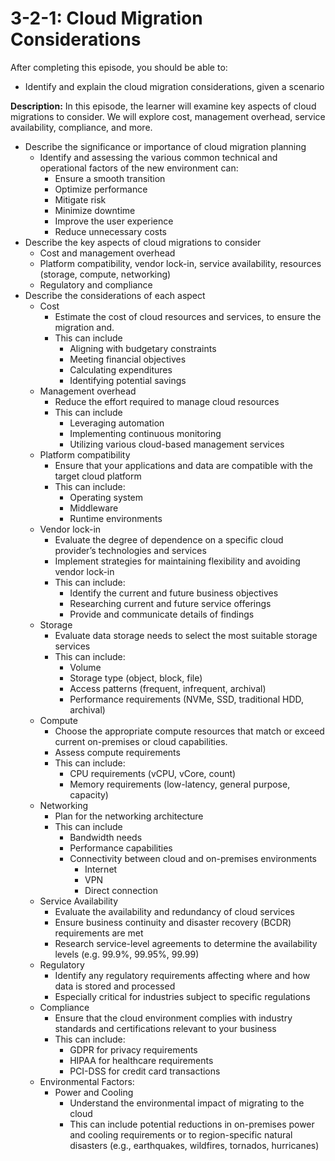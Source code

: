 # 3-2-1: Cloud Migration Considerations

After completing this episode, you should be able to:

+ Identify and explain the cloud migration considerations, given a scenario

**Description:** In this episode, the learner will examine key aspects of cloud migrations to consider. We will explore cost, management overhead, service availability, compliance, and more.

+ Describe the significance or importance of cloud migration planning
  + Identify and assessing the various common technical and operational factors of the new environment can:
    + Ensure a smooth transition
    + Optimize performance
    + Mitigate risk
    + Minimize downtime
    + Improve the user experience
    + Reduce unnecessary costs
+ Describe the key aspects of cloud migrations to consider
  + Cost and management overhead
  + Platform compatibility, vendor lock-in, service availability, resources \(storage, compute, networking\)
  + Regulatory and compliance
+ Describe the considerations of each aspect
  + Cost
    + Estimate the cost of cloud resources and services, to ensure the migration and.
    + This can include
      + Aligning with budgetary constraints
      + Meeting financial objectives
      + Calculating expenditures
      + Identifying potential savings 
  + Management overhead
    + Reduce the effort required to manage cloud resources
    + This can include
      + Leveraging automation
      + Implementing continuous monitoring
      + Utilizing various cloud-based management services
  + Platform compatibility
    + Ensure that your applications and data are compatible with the target cloud platform
    + This can include:
      + Operating system
      + Middleware
      + Runtime environments
  + Vendor lock-in
    + Evaluate the degree of dependence on a specific cloud provider’s technologies and services
    + Implement strategies for maintaining flexibility and avoiding vendor lock-in
    + This can include:
      + Identify the current and future business objectives
      + Researching current and future service offerings
      + Provide and communicate details of findings
  + Storage
    + Evaluate data storage needs to select the most suitable storage services
    + This can include:
      + Volume
      + Storage type \(object, block, file\)
      + Access patterns \(frequent, infrequent, archival\)
      + Performance requirements \(NVMe, SSD, traditional HDD, archival\)
  + Compute
    + Choose the appropriate compute resources that match or exceed current on-premises or cloud capabilities.
    + Assess compute requirements
    + This can include:
      + CPU requirements \(vCPU, vCore, count\)
      + Memory requirements \(low-latency, general purpose, capacity\)
  + Networking
    + Plan for the networking architecture
    + This can include 
      + Bandwidth needs
      + Performance capabilities
      + Connectivity between cloud and on-premises environments
        + Internet
        + VPN
        + Direct connection
  + Service Availability
    + Evaluate the availability and redundancy of cloud services
    + Ensure business continuity and disaster recovery \(BCDR\) requirements are met
    + Research service-level agreements to determine the availability levels \(e.g. 99.9%, 99.95%, 99.99\) 
  + Regulatory
    + Identify any regulatory requirements affecting where and how data is stored and processed
    + Especially critical for industries subject to specific regulations
  + Compliance
    + Ensure that the cloud environment complies with industry standards and certifications relevant to your business
    + This can include:
      + GDPR for privacy requirements
      + HIPAA for healthcare requirements
      + PCI-DSS for credit card transactions
  + Environmental Factors:
    + Power and Cooling
      + Understand the environmental impact of migrating to the cloud
      + This can include potential reductions in on-premises power and cooling requirements or to region-specific natural disasters \(e.g., earthquakes, wildfires, tornados, hurricanes)
 
